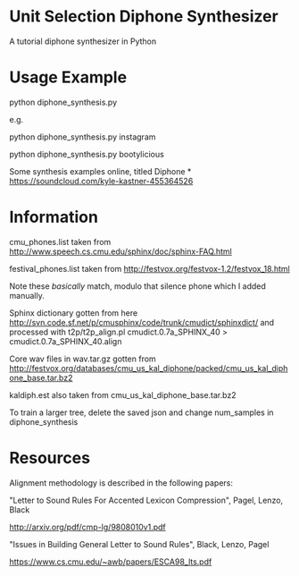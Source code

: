 # Unit Selection Diphone Synthesizer 
A tutorial diphone synthesizer in Python

# Usage Example
python diphone_synthesis.py <word>

e.g.

python diphone_synthesis.py instagram

python diphone_synthesis.py bootylicious

Some synthesis examples online, titled Diphone * https://soundcloud.com/kyle-kastner-455364526

# Information
cmu_phones.list taken from http://www.speech.cs.cmu.edu/sphinx/doc/sphinx-FAQ.html

festival_phones.list taken from http://festvox.org/festvox-1.2/festvox_18.html

Note these *basically* match, modulo that silence phone which I added manually.

Sphinx dictionary gotten from here http://svn.code.sf.net/p/cmusphinx/code/trunk/cmudict/sphinxdict/
and processed with t2p/t2p_align.pl cmudict.0.7a_SPHINX_40 > cmudict.0.7a_SPHINX_40.align

Core wav files in wav.tar.gz gotten from http://festvox.org/databases/cmu_us_kal_diphone/packed/cmu_us_kal_diphone_base.tar.bz2

kaldiph.est also taken from cmu_us_kal_diphone_base.tar.bz2

To train a larger tree, delete the saved json and change num_samples
in diphone_synthesis

# Resources
Alignment methodology is described in the following papers:

"Letter to Sound Rules For Accented Lexicon Compression", Pagel, Lenzo, Black

http://arxiv.org/pdf/cmp-lg/9808010v1.pdf

"Issues in Building General Letter to Sound Rules", Black, Lenzo, Pagel

https://www.cs.cmu.edu/~awb/papers/ESCA98_lts.pdf
